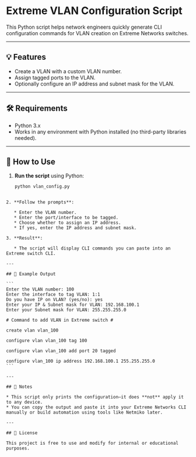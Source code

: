 


# Extreme VLAN Configuration Script

This Python script helps network engineers quickly generate CLI configuration commands for VLAN creation on Extreme Networks switches.

---

## 💡 Features

- Create a VLAN with a custom VLAN number.
- Assign tagged ports to the VLAN.
- Optionally configure an IP address and subnet mask for the VLAN.

---

## 🛠️ Requirements

- Python 3.x
- Works in any environment with Python installed (no third-party libraries needed).

---

## 🚀 How to Use

1. **Run the script** using Python:

   ```bash
   python vlan_config.py
````

2. **Follow the prompts**:

   * Enter the VLAN number.
   * Enter the port/interface to be tagged.
   * Choose whether to assign an IP address.
   * If yes, enter the IP address and subnet mask.

3. **Result**:

   * The script will display CLI commands you can paste into an Extreme switch CLI.

---

## 🧾 Example Output

```
Enter the VLAN number: 100
Enter the interface to tag VLAN: 1:1
Do you have IP on VLAN? (yes/no): yes
Enter your IP & Subnet mask for VLAN: 192.168.100.1
Enter your Subnet mask for VLAN: 255.255.255.0

# Command to add VLAN in Extreme switch #

create vlan vlan_100

configure vlan vlan_100 tag 100

configure vlan vlan_100 add port 20 tagged

configure vlan_100 ip address 192.168.100.1 255.255.255.0
```

---

## 📌 Notes

* This script only prints the configuration—it does **not** apply it to any device.
* You can copy the output and paste it into your Extreme Networks CLI manually or build automation using tools like Netmiko later.

---

## 📄 License

This project is free to use and modify for internal or educational purposes.

